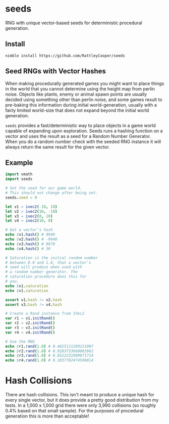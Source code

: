 # seeds
 RNG with unique vector-based seeds for deterministic procedural generation.

## Install

`nimble install https://github.com/RattleyCooper/seeds`

## Seed RNGs with Vector Hashes

When making procedurally generated games you might want to place things in the world that you cannot determine using the height map from perlin noise. Objects like plants, enemy or animal spawn points are usually decided using something other than perlin noise, and some games result to pre-baking this information during initial world-generation, usually with a fairly limited world-size that does not expand beyond the initial world generation.

`seeds` provides a fast/deterministic way to place objects in a game world capable of expanding upon exploration. Seeds runs a hashing function on a vector and uses the result as a seed for a Random Number Generator. When you do a random number check with the seeded RNG instance it will always return the same result for the given vector.

## Example

```nim
import vmath
import seeds

# Set the seed for our game world.
# This should not change after being set.
seeds.seed = 9

let v1 = ivec2(-10, 10)
let v2 = ivec2(10, -10)
let v3 = ivec2(0, 10)
let v4 = ivec2(10, 0)

# Get a vector's hash
echo $v1.hash() # 9940
echo $v2.hash() # -9940
echo $v3.hash() # 9970
echo $v4.hash() # 30

# Saturation is the initial random number
# between 0.0 and 1.0, that a vector's
# seed will produce when used with 
# a random number generator. The
# saturation procedure does this for
# you.
echo $v1.saturation
echo $v1.saturation

assert v1.hash != v2.hash
assert v3.hash != v4.hash

# Create a Rand instance from IVec2
var r1 = v1.initRand()
var r2 = v2.initRand()
var r3 = v3.initRand()
var r4 = v4.initRand()

# Use the RNG
echo $r1.rand(1.0) # 0.4025111290151007
echo $r2.rand(1.0) # 0.9283733660063962
echo $r3.rand(1.0) # 0.8522231909071714
echo $r4.rand(1.0) # 0.1037782474596014
```

# Hash Collisions

There are hash collisions. This isn't meant to produce a unique hash for every single vector, but it does provide a pretty good distribution from my tests. In a 1,000 x 1,000 grid there were only 3,990 collisions (so roughly 0.4% based on that small sample).  For the purposes of procedural generation this is more than acceptable!
